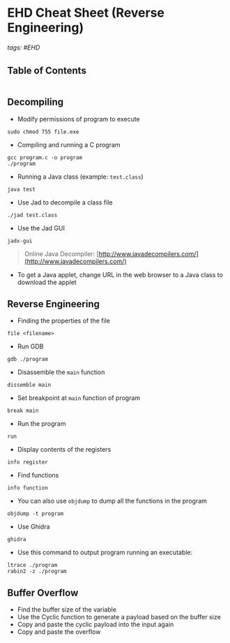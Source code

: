 # EHD Cheat Sheet (Reverse Engineering)

###### tags: #EHD

## Table of Contents
```toc
```

## Decompiling
- Modify permissions of program to execute
```
sudo chmod 755 file.exe
```

- Compiling and running a C program
```
gcc program.c -o program
./program
```

- Running a Java class (example: `test.class`)
```
java test
```

- Use Jad to decompile a class file
```
./jad test.class
```

- Use the Jad GUI
```
jadx-gui
```

> Online Java Decompiler: [http://www.javadecompilers.com/](http://www.javadecompilers.com/)

- To get a Java applet, change URL in the web browser to a Java class to download the applet

## Reverse Engineering
- Finding the properties of the file
```
file <filename>
```

- Run GDB
```
gdb ./program
```

- Disassemble the `main` function
```
dissemble main
```

- Set breakpoint at `main` function of program
```
break main
```

- Run the program
```
run
```

- Display contents of the registers
```
info register
```

- Find functions
```
info function
```

- You can also use `objdump` to dump all the functions in the program
```
objdump -t program
```

- Use Ghidra
```
ghidra
```

- Use this command to output program running an executable:
```
ltrace ./program
rabin2 -z ./program
```

## Buffer Overflow
- Find the buffer size of the variable
- Use the Cyclic function to generate a payload based on the buffer size
- Copy and paste the cyclic payload into the input again
- Copy and paste the overflow